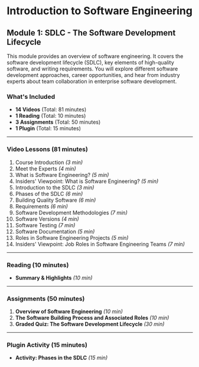 # Introduction to Software Engineering

## Module 1: SDLC - The Software Development Lifecycle

This module provides an overview of software engineering. It covers the software development lifecycle (SDLC), key elements of high-quality software, and writing requirements. You will explore different software development approaches, career opportunities, and hear from industry experts about team collaboration in enterprise software development.

### **What's Included**
- **14 Videos** (Total: 81 minutes)
- **1 Reading** (Total: 10 minutes)
- **3 Assignments** (Total: 50 minutes)
- **1 Plugin** (Total: 15 minutes)

---

### **Video Lessons (81 minutes)**
1. Course Introduction *(3 min)*
2. Meet the Experts *(4 min)*
3. What is Software Engineering? *(5 min)*
4. Insiders' Viewpoint: What is Software Engineering? *(5 min)*
5. Introduction to the SDLC *(3 min)*
6. Phases of the SDLC *(6 min)*
7. Building Quality Software *(6 min)*
8. Requirements *(6 min)*
9. Software Development Methodologies *(7 min)*
10. Software Versions *(4 min)*
11. Software Testing *(7 min)*
12. Software Documentation *(5 min)*
13. Roles in Software Engineering Projects *(5 min)*
14. Insiders' Viewpoint: Job Roles in Software Engineering Teams *(7 min)*

---

### **Reading (10 minutes)**
- **Summary & Highlights** *(10 min)*

---

### **Assignments (50 minutes)**
1. **Overview of Software Engineering** *(10 min)*
2. **The Software Building Process and Associated Roles** *(10 min)*
3. **Graded Quiz: The Software Development Lifecycle** *(30 min)*

---

### **Plugin Activity (15 minutes)**
- **Activity: Phases in the SDLC** *(15 min)*


<!-- Done -->
<!-- The Software Building Process and Associated Roles -->
<!-- Module Summary and Graded Quiz -->
